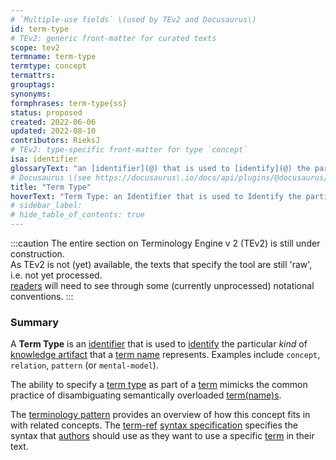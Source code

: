 ```yaml
---
# `Multiple-use fields` \(used by TEv2 and Docusaurus\)
id: term-type
# TEv2: generic front-matter for curated texts
scope: tev2
termname: term-type
termtype: concept
termattrs:
grouptags:
synonyms:
formphrases: term-type{ss}
status: proposed
created: 2022-06-06
updated: 2022-08-10
contributors: RieksJ
# TEv2: type-specific front-matter for type `concept`
isa: identifier
glossaryText: "an [identifier](@) that is used to [identify](@) the particular *kind* of [knowledge artifact](@) that a [term name](@) represents. Examples include `concept`, `relation`, `pattern` (or `mental-model`)."
# Docusaurus \(see https://docusaurus\.io/docs/api/plugins/@docusaurus/plugin-content-docs#markdown-front-matter\):
title: "Term Type"
hoverText: "Term Type: an Identifier that is used to Identify the particular *kind* of Knowledge Artifact that a Term Name represents. Examples include `concept`, `relation`, `pattern` (or `mental-model`)."
# sidebar_label:
# hide_table_of_contents: true
---
```


:::caution
The entire section on Terminology Engine v 2 (TEv2) is still under construction.<br/>
As TEv2 is not (yet) available, the texts that specify the tool are still 'raw', i.e. not yet processed.<br/>[readers](@) will need to see through some (currently unprocessed) notational conventions.
:::

### Summary
A **Term Type** is an [identifier](@) that is used to [identify](@) the particular *kind* of [knowledge artifact](@) that a [term name](@) represents. Examples include `concept`, `relation`, `pattern` (or `mental-model`).

The ability to specify a [term type](@) as part of a [term](@) mimicks the common practice of disambiguating semantically overloaded [term(name)s](term-name@).

The [terminology pattern](pattern-terminology@) provides an overview of how this concept fits in with related concepts.
The [term-ref](@) [syntax specification](/docs/tev2/spec-syntax/term-ref-syntax) specifies the syntax that [authors](@) should use as they want to use a specific [term](@) in their text.
